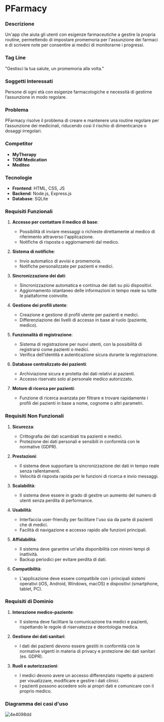 # PFarmacy

### Descrizione
Un'app che aiuta gli utenti con esigenze farmaceutiche a gestire la propria routine, permettendo di impostare promemoria per l'assunzione dei farmaci e di scrivere note per consentire ai medici di monitorarne i progressi. 


### Tag Line
"Gestisci la tua salute, un promemoria alla volta."


### Soggetti Interessati
Persone di ogni età con esigenze farmacologiche e necessità di gestirne l’assunzione in modo regolare.


### Problema
PFarmacy risolve il problema di creare e mantenere una routine regolare per l’assunzione dei medicinali, riducendo così il rischio di dimenticanze o dosaggi irregolari.


### Competitor
- **MyTherapy**
- **TOM Medication**
- **Mediteo**


### Tecnologie
- **Frontend**: HTML, CSS, JS 
- **Backend**: Node.js, Express.js 
- **Database**: SQLite 


### Requisiti Funzionali

1. **Accesso per contattare il medico di base**:
   - Possibilità di inviare messaggi o richieste direttamente al medico di riferimento attraverso l'applicazione.
   - Notifiche di risposta o aggiornamenti dal medico.

2. **Sistema di notifiche**:
   - Invio automatico di avvisi e promemoria.
   - Notifiche personalizzate per pazienti e medici.

3. **Sincronizzazione dei dati**:
   - Sincronizzazione automatica e continua dei dati su più dispositivi.
   - Aggiornamento istantaneo delle informazioni in tempo reale su tutte le piattaforme coinvolte.

4. **Gestione dei profili utente**:
   - Creazione e gestione di profili utente per pazienti e medici.
   - Differenziazione dei livelli di accesso in base al ruolo (paziente, medico).

5. **Funzionalità di registrazione**:
   - Sistema di registrazione per nuovi utenti, con la possibilità di registrarsi come pazienti o medici.
   - Verifica dell’identità e autenticazione sicura durante la registrazione.

6. **Database centralizzato dei pazienti**:
   - Archiviazione sicura e protetta dei dati relativi ai pazienti.
   - Accesso riservato solo al personale medico autorizzato.

7. **Motore di ricerca per pazienti**:
   - Funzione di ricerca avanzata per filtrare e trovare rapidamente i profili dei pazienti in base a nome, cognome o altri parametri.


### Requisiti Non Funzionali

1. **Sicurezza**:
   - Crittografia dei dati scambiati tra pazienti e medici.
   - Protezione dei dati personali e sensibili in conformità con le normative (GDPR).

2. **Prestazioni**:
   - Il sistema deve supportare la sincronizzazione dei dati in tempo reale senza rallentamenti.
   - Velocità di risposta rapida per le funzioni di ricerca e invio messaggi.

3. **Scalabilità**:
   - Il sistema deve essere in grado di gestire un aumento del numero di utenti senza perdita di performance.

4. **Usabilità**:
   - Interfaccia user-friendly per facilitare l'uso sia da parte di pazienti che di medici.
   - Facilità di navigazione e accesso rapido alle funzioni principali.

5. **Affidabilità**:
   - Il sistema deve garantire un'alta disponibilità con minimi tempi di inattività.
   - Backup periodici per evitare perdita di dati.

6. **Compatibilità**:
   - L'applicazione deve essere compatibile con i principali sistemi operativi (iOS, Android, Windows, macOS) e dispositivi (smartphone, tablet, PC).



### Requisiti di Dominio

1. **Interazione medico-paziente**:
   - Il sistema deve facilitare la comunicazione tra medici e pazienti, rispettando le regole di riservatezza e deontologia medica.

2. **Gestione dei dati sanitari**:
   - I dati dei pazienti devono essere gestiti in conformità con le normative vigenti in materia di privacy e protezione dei dati sanitari (es. GDPR).
   
3. **Ruoli e autorizzazioni**:
   - I medici devono avere un accesso differenziato rispetto ai pazienti per visualizzare, modificare e gestire i dati clinici.
   - I pazienti possono accedere solo ai propri dati e comunicare con il proprio medico.


### Diagramma dei casi d'uso

![4e4098dd](https://github.com/user-attachments/assets/903232ab-799c-4e68-8ed4-80e08733c782)
